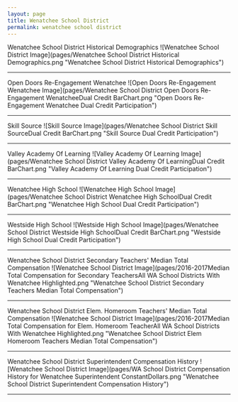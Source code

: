 ```yaml
---
layout: page
title: Wenatchee School District
permalink: wenatchee school district
---
```



Wenatchee School District Historical Demographics
![Wenatchee School District Image](pages/Wenatchee School District Historical Demographics.png "Wenatchee School District Historical Demographics")

___

Open Doors  Re-Engagement Wenatchee
![Open Doors  Re-Engagement Wenatchee Image](pages/Wenatchee School District Open Doors  Re-Engagement WenatcheeDual Credit BarChart.png "Open Doors  Re-Engagement Wenatchee Dual Credit Participation")

___

Skill Source
![Skill Source Image](pages/Wenatchee School District Skill SourceDual Credit BarChart.png "Skill Source Dual Credit Participation")

___

Valley Academy Of Learning
![Valley Academy Of Learning Image](pages/Wenatchee School District Valley Academy Of LearningDual Credit BarChart.png "Valley Academy Of Learning Dual Credit Participation")

___

Wenatchee High School
![Wenatchee High School Image](pages/Wenatchee School District Wenatchee High SchoolDual Credit BarChart.png "Wenatchee High School Dual Credit Participation")

___

Westside High School
![Westside High School Image](pages/Wenatchee School District Westside High SchoolDual Credit BarChart.png "Westside High School Dual Credit Participation")

___

Wenatchee School District Secondary Teachers' Median Total Compensation
![Wenatchee School District Image](pages/2016-2017Median Total Compensation for Secondary TeachersAll WA School Districts With Wenatchee Highlighted.png "Wenatchee School District Secondary Teachers Median Total Compensation")

___

Wenatchee School District Elem. Homeroom Teachers' Median Total Compensation
![Wenatchee School District Image](pages/2016-2017Median Total Compensation for Elem. Homeroom TeacherAll WA School Districts With Wenatchee Highlighted.png "Wenatchee School District Elem Homeroom Teachers Median Total Compensation")

___

Wenatchee School District Superintendent Compensation History
![Wenatchee School District Image](pages/WA School District Compensation History for Wenatchee Superintendent ConstantDollars.png "Wenatchee School District Superintendent Compensation History")

___

